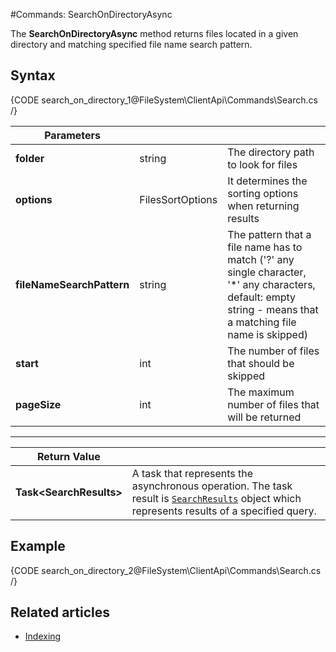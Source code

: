 #Commands: SearchOnDirectoryAsync

The **SearchOnDirectoryAsync** method returns files located in a given directory and matching specified file name search pattern. 

## Syntax

{CODE search_on_directory_1@FileSystem\ClientApi\Commands\Search.cs /}

| Parameters | | |
| ------------- | ------------- | ----- |
| **folder** | string | The directory path to look for files |
| **options** | FilesSortOptions | It determines the sorting options when returning results |
| **fileNameSearchPattern** | string | The pattern that a file name has to match ('?' any single character, '*' any characters, default: empty string - means that a matching file name is skipped) |
| **start** | int | The number of files that should be skipped |
| **pageSize** | int | The maximum number of files that will be returned |

<hr />

| Return Value | |
| ------------- | ------------- |
| **Task&lt;SearchResults&gt;** | A task that represents the asynchronous operation. The task result is [`SearchResults`](../../../../../glossary/search-results) object which represents results of a specified query. |

## Example

{CODE search_on_directory_2@FileSystem\ClientApi\Commands\Search.cs /}

## Related articles

- [Indexing](../../../../indexing)
